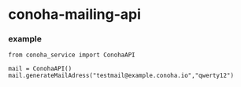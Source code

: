 # conoha-mailing-api

### example 

```
from conoha_service import ConohaAPI

mail = ConohaAPI()
mail.generateMailAdress("testmail@example.conoha.io","qwerty12")
```
